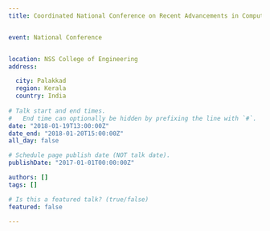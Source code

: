 ```yaml
---
title: Coordinated National Conference on Recent Advancements in Computing and Information Science funded by KSCSTE


event: National Conference


location: NSS College of Engineering
address:

  city: Palakkad
  region: Kerala
  country: India
 
# Talk start and end times.
#   End time can optionally be hidden by prefixing the line with `#`.
date: "2018-01-19T13:00:00Z"
date_end: "2018-01-20T15:00:00Z"
all_day: false

# Schedule page publish date (NOT talk date).
publishDate: "2017-01-01T00:00:00Z"

authors: []
tags: []

# Is this a featured talk? (true/false)
featured: false

---
```


